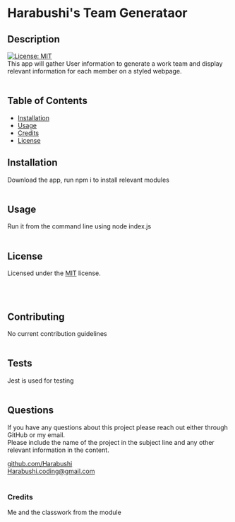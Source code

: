 # Harabushi's Team Generataor

  ## Description
  
  [![License: MIT](https://img.shields.io/badge/License-MIT-yellow.svg)](https://opensource.org/licenses/MIT)<br>
  This app will gather User information to generate a work team and display relevant information for each member on a styled webpage.
  <br>
  <br>

  ## Table of Contents

  - [Installation](#installation)
  - [Usage](#usage)
  - [Credits](#credits)
  - [License](#license)

  ## Installation

  Download the app, run npm i to install relevant modules
  <br>
  <br>

  ## Usage

  Run it from the command line using node index.js
  <br>
  <br>

  ## License

  
  Licensed under the [MIT](https://opensource.org/licenses/MIT) license.
  
  <br>
  <br>

  ## Contributing

  No current contribution guidelines
  <br>
  <br>

  ## Tests

  Jest is used for testing
  <br>
  <br>

  ## Questions

  If you have any questions about this project please reach out either through GitHub or my email.<br>
  Please include the name of the project in the subject line and any other relevant information in the content.<br>

  [github.com/Harabushi](https://github.com/Harabushi)<br>
  [Harabushi.coding@gmail.com](mailto:Harabushi.coding@gmail.com)
  <br>
  <br>
  
  ### Credits

  Me and the classwork from the module
